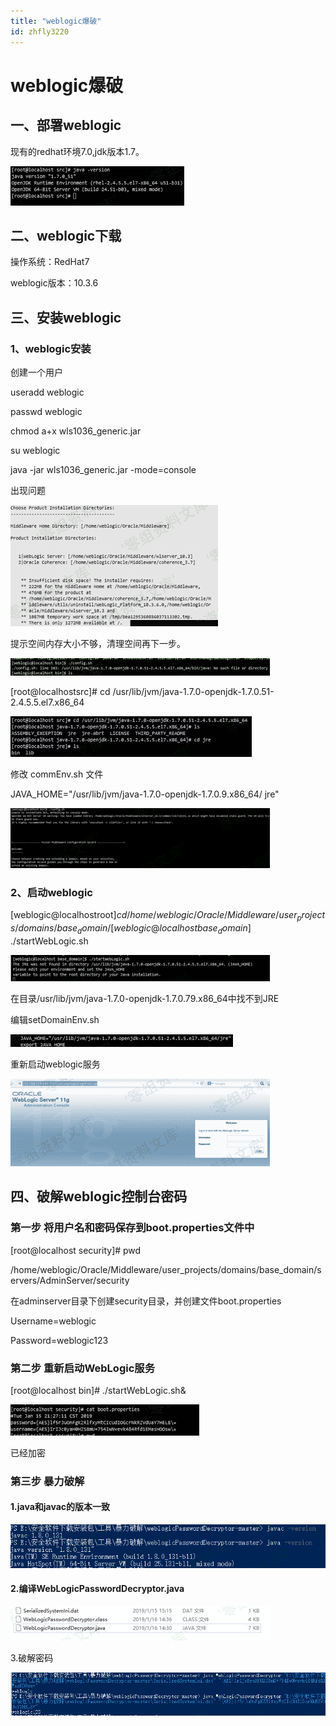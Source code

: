 ```yaml
---
title: "weblogic爆破"
id: zhfly3220
---
```


# weblogic爆破

## 一、部署weblogic

现有的redhat环境7.0,jdk版本1.7。

![image](../img/812575e7064f0f641d9c484eccec8e89.png)

## 二、weblogic下载

操作系统：RedHat7

weblogic版本：10.3.6

## 三、安装weblogic

### 1、weblogic安装

创建一个用户

useradd weblogic

passwd weblogic

chmod a+x wls1036_generic.jar

su weblogic

java -jar wls1036_generic.jar -mode=console

出现问题

![image](../img/00baa5eed9711ec3104083b832c8cadc.png)

提示空间内存大小不够，清理空间再下一步。

![image](../img/07975407bf6720ac74d03d05f75eac69.png)

[root@localhostsrc]# cd /usr/lib/jvm/java-1.7.0-openjdk-1.7.0.51-2.4.5.5.el7.x86_64

![image](../img/0a88e1135e90fc017d2e27734fae932a.png)

修改 commEnv.sh 文件

JAVA_HOME="/usr/lib/jvm/java-1.7.0-openjdk-1.7.0.9.x86_64/ jre"

![image](../img/51607070781688d44f5e167d6743cbb1.png)

### 2、启动weblogic

[weblogic@localhostroot]$cd /home/weblogic/Oracle/Middleware/user_projects/domains/base_domain/
[weblogic@localhost base_domain]$ ./startWebLogic.sh

![image](../img/5669ebea11c8fa5981669b860bb96527.png)

在目录/usr/lib/jvm/java-1.7.0-openjdk-1.7.0.79.x86_64中找不到JRE

编辑setDomainEnv.sh

![image](../img/78f228f3589404f1c0c9afa8986b2f0c.png)

重新启动weblogic服务

![image](../img/088968c7026fab2283da4167a7b0be0f.png)

## 四、破解weblogic控制台密码

### 第一步 将用户名和密码保存到boot.properties文件中

[root@localhost security]# pwd

/home/weblogic/Oracle/Middleware/user_projects/domains/base_domain/servers/AdminServer/security

在adminserver目录下创建security目录，并创建文件boot.properties

Username=weblogic

Password=weblogic123

### 第二步 重新启动WebLogic服务

[root@localhost bin]# ./startWebLogic.sh&

![image](../img/3eb6783948bef079bf1fb6e9998814ab.png)

已经加密

### 第三步 暴力破解

#### 1.java和javac的版本一致

![image](../img/4203ef6f18c06c1c67b4f1f7631c432e.png)

#### 2.编译WebLogicPasswordDecryptor.java

![image](../img/04979a68f8321a1c08f0c03925fcad30.png)

3.破解密码

![image](../img/2fc113f7d96811a325ac7a647e2bfe65.png)